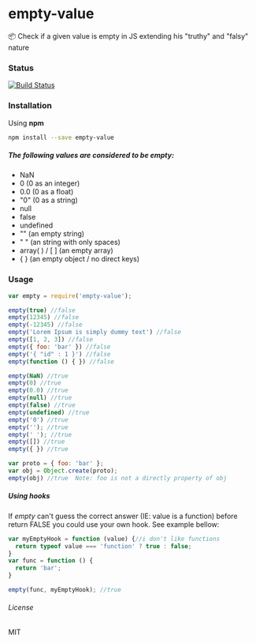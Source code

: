 # empty-value
:package: Check if a given value is empty in JS extending his "truthy" and "falsy" nature

### Status
[![Build Status](https://travis-ci.org/juliomatcom/empty-value.svg?branch=master)](https://travis-ci.org/juliomatcom/empty-value)

### Installation
Using **npm**
```sh
npm install --save empty-value
```

##### The following values are considered to be empty:
- NaN
- 0 (0 as an integer)
- 0.0 (0 as a float)
- "0" (0 as a string)
- null
- false
- undefined
- "" (an empty string)
- "  " (an string with only spaces)
- array( ) / \[ \] (an empty array)
- { } (an empty object / no direct keys)

### Usage
```javascript
var empty = require('empty-value');

empty(true) //false
empty(12345) //false
empty(-12345) //false
empty('Lorem Ipsum is simply dummy text') //false
empty([1, 2, 3]) //false
empty({ foo: 'bar' }) //false
empty('{ "id" : 1 }') //false
empty(function () { }) //false

empty(NaN) //true
empty(0) //true
empty(0.0) //true
empty(null) //true
empty(false) //true
empty(undefined) //true
empty('0') //true
empty(''); //true
empty(' '); //true
empty([]) //true
empty({ }) //true

var proto = { foo: 'bar' };
var obj = Object.create(proto);
empty(obj) //true  Note: foo is not a directly property of obj
```

##### Using hooks
If *empty* can't guess the correct answer (IE: value is a function) before return FALSE you could use your own hook.      See example bellow:

```javascript
var myEmptyHook = function (value) {//i don't like functions
  return typeof value === 'function' ? true : false;
}
var func = function () {
  return 'bar';
}

empty(func, myEmptyHook); //true
```

###### License
 MIT
